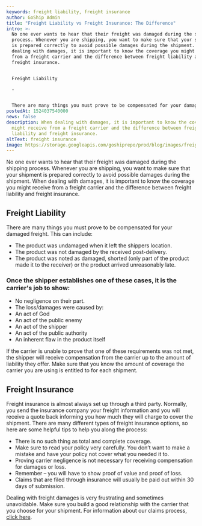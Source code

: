 ```yaml
---
keywords: freight liability, freight insurance
author: GoShip Admin
title: "Freight Liability vs Freight Insurance: The Difference"
intro: >-
  No one ever wants to hear that their freight was damaged during the shipping
  process. Whenever you are shipping, you want to make sure that your shipment
  is prepared correctly to avoid possible damages during the shipment. When
  dealing with damages, it is important to know the coverage you might receive
  from a freight carrier and the difference between freight liability and
  freight insurance. 


  Freight Liability

  -


  There are many things you must prove to be compensated for your damaged freight. This can inc
postedAt: 1524037540000
news: false
description: When dealing with damages, it is important to know the coverage you
  might receive from a freight carrier and the difference between freight
  liability and freight insurance.
altText: freight insurance
image: https://storage.googleapis.com/goshiprepo/prod/blog/images/freight-liability-vs-freight-insurance.jpg
---
```

No one ever wants to hear that their freight was damaged during the shipping process. Whenever you are shipping, you want to make sure that your shipment is prepared correctly to avoid possible damages during the shipment. When dealing with damages, it is important to know the coverage you might receive from a freight carrier and the difference between freight liability and freight insurance.

## Freight Liability

There are many things you must prove to be compensated for your damaged freight. This can include:

* The product was undamaged when it left the shippers location.
* The product was not damaged by the received post-delivery.
* The product was noted as damaged, shorted (only part of the product made it to the receiver) or the product arrived unreasonably late.

### Once the shipper establishes one of these cases, it is the carrier's job to show:

* No negligence on their part.
* The loss/damages were caused by:
* An act of God
* An act of the public enemy
* An act of the shipper
* An act of the public authority
* An inherent flaw in the product itself

If the carrier is unable to prove that one of these requirements was not met, the shipper will receive compensation from the carrier up to the amount of liability they offer. Make sure that you know the amount of coverage the carrier you are using is entitled to for each shipment.

## Freight Insurance

Freight insurance is almost always set up through a third party. Normally, you send the insurance company your freight information and you will receive a quote back informing you how much they will charge to cover the shipment. There are many different types of freight insurance options, so here are some helpful tips to help you along the process:

* There is no such thing as total and complete coverage.
* Make sure to read your policy very carefully. You don’t want to make a mistake and have your policy not cover what you needed it to.
* Proving carrier negligence is not necessary for receiving compensation for damages or loss.
* Remember – you will have to show proof of value and proof of loss.
* Claims that are filed through insurance will usually be paid out within 30 days of submission.

Dealing with freight damages is very frustrating and sometimes unavoidable. Make sure you build a good relationship with the carrier that you choose for your shipment. For information about our claims process, [click here](https://www.goship.com/claim/).